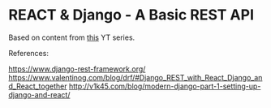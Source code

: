 # REACT & Django - A Basic REST API

Based on content from [this](https://www.youtube.com/playlist?list=PLillGF-RfqbbRA-CIUxlxkUpbq0IFkX60) YT series.

References:

https://www.django-rest-framework.org/
https://www.valentinog.com/blog/drf/#Django_REST_with_React_Django_and_React_together
http://v1k45.com/blog/modern-django-part-1-setting-up-django-and-react/